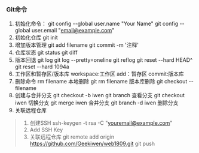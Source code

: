### Git命令
1. 初始化命令：
git config --global user.name "Your Name"
git config --global user.email "email@example.com"
2. 初始化仓库
git init
3. 增加版本管理
git add filename
git commit -m '注释'
4. 仓库状态
git status
git diff
5. 版本回退
git log
git log --pretty=oneline
git reflog
git reset --hard HEAD^
git reset --hard 1094a
6. 工作区和暂存区/版本库
workspace:工作区
add：暂存区
commit:版本库
7. 删除命令
rm filename  本地删除
git rm filename 版本库删除
git checkout -- filename
8. 创建与合并分支
git checkout -b iwen
git branch 查看分支
git checkout iwen   切换分支
git merge iwen 合并分支
git branch -d iwen   删除分支
9. 关联远程仓库
> 1. 创建SSH
    ssh-keygen -t rsa -C "youremail@example.com"
> 2. Add SSH Key
> 3. 关联远程仓库
    git remote add origin https://github.com/Geekiwen/web1809.git
    git push